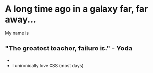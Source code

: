 # A long time ago in a galaxy far, far away...

My name is 

## "The greatest teacher, failure is." - Yoda
- 
- I unironically love CSS (most days)

